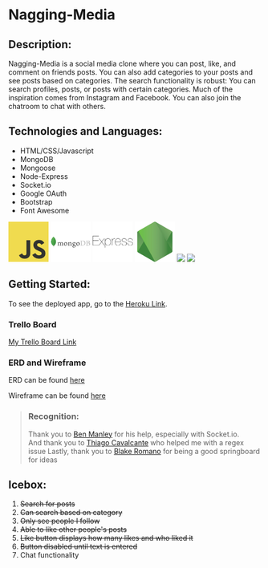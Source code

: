 # Nagging-Media
## Description:
Nagging-Media is a social media clone where you can post, like, and comment on friends posts. You can also add categories to your posts and see posts based on categories. The search functionality is robust: You can search profiles, posts, or posts with certain categories. Much of the inspiration comes from Instagram and Facebook. You can also join the chatroom to chat with others.

## Technologies and Languages:
- HTML/CSS/Javascript
- MongoDB
- Mongoose
- Node-Express
- Socket.io
- Google OAuth
- Bootstrap
- Font Awesome

<img height="80" src="https://raw.githubusercontent.com/github/explore/80688e429a7d4ef2fca1e82350fe8e3517d3494d/topics/javascript/javascript.png">
<img height="80" src="https://raw.githubusercontent.com/github/explore/80688e429a7d4ef2fca1e82350fe8e3517d3494d/topics/mongodb/mongodb.png">
<img height="80" src="https://raw.githubusercontent.com/github/explore/80688e429a7d4ef2fca1e82350fe8e3517d3494d/topics/express/express.png">
<img height="80" src="https://raw.githubusercontent.com/github/explore/80688e429a7d4ef2fca1e82350fe8e3517d3494d/topics/nodejs/nodejs.png">
<img height="80" src="https://upload.wikimedia.org/wikipedia/commons/9/96/Socket-io.svg">
<img height="80" src="https://upload.wikimedia.org/wikipedia/commons/thumb/b/b2/Bootstrap_logo.svg/1200px-Bootstrap_logo.svg.png">

## Getting Started:
To see the deployed app, go to the [Heroku Link](https://nagging-media.herokuapp.com/). 

### Trello Board
[My Trello Board Link](https://trello.com/b/OmXRIOit/project-2)

### ERD and Wireframe
ERD can be found [here](https://lucid.app/lucidchart/9fce66d5-9144-4bb4-a8e4-7794cc6354d6/view?page=0_0#)

Wireframe can be found [here](https://wireframe.cc/ga0Xg0)

> ### Recognition:
>Thank you to [Ben Manley](https://benmanley.biz) for his help, especially with Socket.io. \
>And thank you to [Thiago Cavalcante](https://github.com/thiagojc89?tab=repositories) who helped me with a regex issue
>Lastly, thank you to [Blake Romano](https://github.com/blakeromano) for being a good springboard for ideas

## Icebox:
1. ~~Search for posts~~
2. ~~Can search based on category~~
3. ~~Only see people I follow~~
4. ~~Able to like other people's posts~~
5. ~~Like button displays how many likes and who liked it~~
6. ~~Button disabled until text is entered~~
7. Chat functionality
